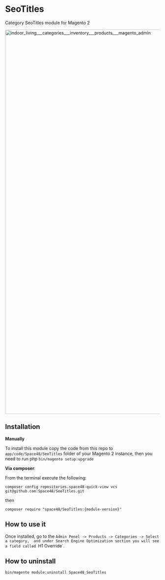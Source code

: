 # SeoTitles
Category SeoTitles module for Magento 2

<img width="1249" alt="indoor_living___categories___inventory___products___magento_admin" src="https://cloud.githubusercontent.com/assets/1080386/25120747/37ce3e1a-2417-11e7-9835-a748f7fb5165.png">


## Installation

**Manually** 

To install this module copy the code from this repo to `app/code/Space48/SeoTitles` folder of your Magento 2 instance, then you need to run php `bin/magento setup:upgrade`

**Via composer**:

From the terminal execute the following:

`composer config repositories.space48-quick-view vcs git@github.com:Space48/SeoTitles.git`

then

`composer require "space48/SeoTitles:{module-version}"`

## How to use it
Once installed, go to the `Admin Penel -> Products -> Categories -> Select a category, 
and under Search Engine Optimization section you will see a field called `H1 Override`.


## How to uninstall
`bin/magento module:uninstall Space48_SeoTitles`
